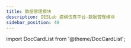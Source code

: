```yaml
---
title: 数据管理模块
description: IESLab 建模仿真平台-数据管理模块
sidebar_position: 40
---
```



import DocCardList from '@theme/DocCardList';

<DocCardList />